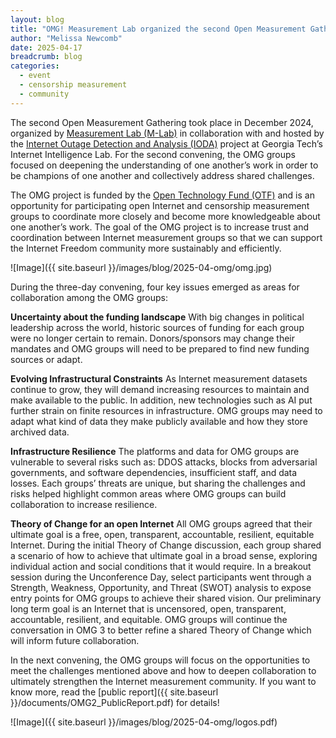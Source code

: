 ```yaml
---
layout: blog
title: "OMG! Measurement Lab organized the second Open Measurement Gathering"
author: "Melissa Newcomb"
date: 2025-04-17
breadcrumb: blog
categories:
  - event
  - censorship measurement
  - community
---
```


The second Open Measurement Gathering took place in December 2024, organized by [Measurement Lab (M-Lab)](https://www.measurementlab.net/) in collaboration with and hosted by the [Internet Outage Detection and Analysis (IODA)](https://ioda.inetintel.cc.gatech.edu/) project at Georgia Tech’s Internet Intelligence Lab. For the second convening, the OMG groups focused on deepening the understanding of one another’s work in order to be champions of one another and collectively address shared challenges. <!--more-->

The OMG project is funded by the [Open Technology Fund (OTF)](https://www.opentech.fund/) and is an opportunity for participating open Internet and censorship measurement groups to coordinate more closely and become more knowledgeable about one another’s work. The goal of the OMG project is to increase trust and coordination between Internet measurement groups so that we can support the Internet Freedom community more sustainably and efficiently.

![Image]({{ site.baseurl }}/images/blog/2025-04-omg/omg.jpg)

During the three-day convening, four key issues emerged as areas for collaboration among the OMG groups:

**Uncertainty about the funding landscape**
With big changes in political leadership across the world, historic sources of funding for each group were no longer certain to remain. Donors/sponsors may change their mandates and OMG groups will need to be prepared to find new funding sources or adapt.

**Evolving Infrastructural Constraints**
As Internet measurement datasets continue to grow, they will demand increasing resources to maintain and make available to the public. In addition, new technologies such as AI put further strain on finite resources in infrastructure. OMG groups may need to adapt what kind of data they make publicly available and how they store archived data.

**Infrastructure Resilience**
The platforms and data for OMG groups are vulnerable to several risks such as: DDOS attacks, blocks from adversarial governments, and software dependencies, insufficient staff, and data losses. Each groups’ threats are unique, but sharing the challenges and risks helped highlight common areas where OMG groups can build collaboration to increase resilience.

**Theory of Change for an open Internet**
All OMG groups agreed that their ultimate goal is a free, open, transparent, accountable, resilient, equitable Internet. During the initial Theory of Change discussion, each group shared a scenario of how to achieve that ultimate goal in a broad sense, exploring individual action and social conditions that it would require. In a breakout session during the Unconference Day, select participants went through a Strength, Weakness, Opportunity, and Threat (SWOT) analysis to expose entry points for OMG groups to achieve their shared vision. Our preliminary long term goal is an Internet that is uncensored, open, transparent, accountable, resilient, and equitable. OMG groups will continue the conversation in OMG 3 to better refine a shared Theory of Change which will inform future collaboration.

In the next convening, the OMG groups will focus on the opportunities to meet the challenges mentioned above and how to deepen collaboration to ultimately strengthen the Internet measurement community. If you want to know more, read the [public report]({{ site.baseurl }}/documents/OMG2_PublicReport.pdf) for details!

![Image]({{ site.baseurl }}/images/blog/2025-04-omg/logos.pdf)
